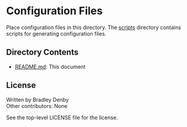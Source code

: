 # Configuration Files

Place configuration files in this directory. The [scripts](../scripts/README.md)
directory contains scripts for generating configuration files.

## Directory Contents

* [README.md](README.md): This document

## License

Written by Bradley Denby  
Other contributors: None

See the top-level LICENSE file for the license.
